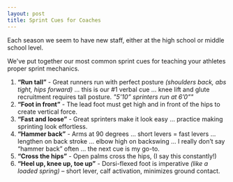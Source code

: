 ```yaml
---
layout: post
title: Sprint Cues for Coaches
---
```

Each season we seem to have new staff, either at the high school or middle school level.

We've put together our most common sprint cues for teaching your athletes proper sprint mechanics.

1. **“Run tall”** - Great runners run with perfect posture _(shoulders back, abs tight, hips forward)_ … this is our #1 verbal cue … knee lift and glute recruitment requires tall posture. _"5’10” sprinters run at 6’0”"_
2. **“Foot in front”** - The lead foot must get high and in front of the hips to create vertical force. 
3. **“Fast and loose”** - Great sprinters make it look easy … practice making sprinting look effortless.
4. **“Hammer back”** - Arms at 90 degrees … short levers = fast levers … lengthen on back stroke … elbow high on backswing … I really don’t say “hammer back” often … the next cue is my go-to.
5. **“Cross the hips”** - Open palms cross the hips, (I say this constantly!) 
6. **“Heel up, knee up, toe up”** - Dorsi-flexed foot is imperative _(like a loaded spring)_ – short lever, calf activation, minimizes ground contact.

![]()

